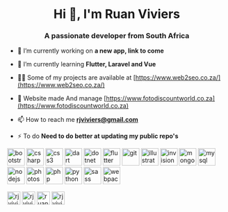 <h1 align="center">Hi 👋, I'm Ruan Viviers</h1>
<h3 align="center">A passionate developer from South Africa</h3>

- 🔭 I’m currently working on **a new app, link to come**

- 🌱 I’m currently learning **Flutter, Laravel and Vue**

- 👨‍💻 Some of my projects are available at [https://www.web2seo.co.za/](https://www.web2seo.co.za/)

- 📝 Website made And manage [https://www.fotodiscountworld.co.za](https://www.fotodiscountworld.co.za)

- 📫 How to reach me **rjviviers@gmail.com**

- ⚡ To do **Need to do better at updating my public repo's**

<p align="left"><img src="https://devicons.github.io/devicon/devicon.git/icons/bootstrap/bootstrap-plain.svg" alt="bootstrap" width="40" height="40"/> <img src="https://devicons.github.io/devicon/devicon.git/icons/csharp/csharp-original.svg" alt="csharp" width="40" height="40"/> <img src="https://devicons.github.io/devicon/devicon.git/icons/css3/css3-original-wordmark.svg" alt="css3" width="40" height="40"/> <img src="https://www.vectorlogo.zone/logos/dartlang/dartlang-icon.svg" alt="dart" width="40" height="40"/> <img src="https://devicons.github.io/devicon/devicon.git/icons/dot-net/dot-net-original-wordmark.svg" alt="dotnet" width="40" height="40"/> <img src="https://www.vectorlogo.zone/logos/flutterio/flutterio-icon.svg" alt="flutter" width="40" height="40"/> <img src="https://www.vectorlogo.zone/logos/git-scm/git-scm-icon.svg" alt="git" width="40" height="40"/> <img src="https://www.vectorlogo.zone/logos/adobe_illustrator/adobe_illustrator-icon.svg" alt="illustrator" width="40" height="40"/> <img src="https://www.vectorlogo.zone/logos/invisionapp/invisionapp-icon.svg" alt="invision" width="40" height="40"/> <img src="https://devicons.github.io/devicon/devicon.git/icons/mongodb/mongodb-original-wordmark.svg" alt="mongodb" width="40" height="40"/> <img src="https://devicons.github.io/devicon/devicon.git/icons/mysql/mysql-original-wordmark.svg" alt="mysql" width="40" height="40"/> <img src="https://devicons.github.io/devicon/devicon.git/icons/nodejs/nodejs-original-wordmark.svg" alt="nodejs" width="40" height="40"/> <img src="https://devicons.github.io/devicon/devicon.git/icons/photoshop/photoshop-plain.svg" alt="photoshop" width="40" height="40"/> <img src="https://devicons.github.io/devicon/devicon.git/icons/php/php-original.svg" alt="php" width="40" height="40"/> <img src="https://devicons.github.io/devicon/devicon.git/icons/python/python-original.svg" alt="python" width="40" height="40"/> <img src="https://devicons.github.io/devicon/devicon.git/icons/sass/sass-original.svg" alt="sass" width="40" height="40"/> <img src="https://devicons.github.io/devicon/devicon.git/icons/webpack/webpack-original.svg" alt="webpack" width="40" height="40"/></p>

<p align="left">
<a href="https://dev.to/rjviviers" target="blank"><img align="center" src="https://cdn.jsdelivr.net/npm/simple-icons@3.0.1/icons/dev-dot-to.svg" alt="rjviviers" height="30" width="30" /></a>
<a href="https://twitter.com/rjviviers" target="blank"><img align="center" src="https://cdn.jsdelivr.net/npm/simple-icons@3.0.1/icons/twitter.svg" alt="rjviviers" height="30" width="30" /></a>
<a href="https://linkedin.com/in/ruan viviers" target="blank"><img align="center" src="https://cdn.jsdelivr.net/npm/simple-icons@3.0.1/icons/linkedin.svg" alt="ruan viviers" height="30" width="30" /></a>
<a href="https://instagram.com/rjviviers" target="blank"><img align="center" src="https://cdn.jsdelivr.net/npm/simple-icons@3.0.1/icons/instagram.svg" alt="rjviviers" height="30" width="30" /></a>
</p>
